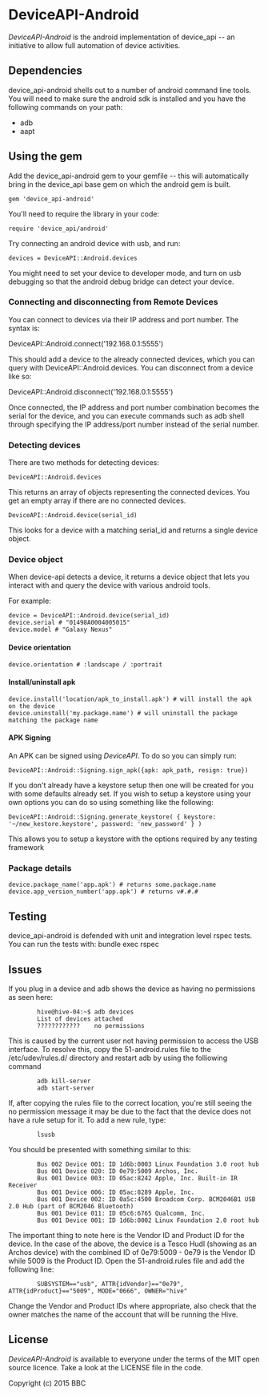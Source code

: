 # DeviceAPI-Android

*DeviceAPI-Android* is the android implementation of device_api -- an initiative to allow full automation of device activities.

## Dependencies

device_api-android shells out to a number of android command line tools. You will need to make sure the android sdk is installed and you have the following commands on your path:

* adb
* aapt

## Using the gem

Add the device_api-android gem to your gemfile -- this will automatically bring in the device_api base gem on which the android gem is built.

    gem 'device_api-android'
  
You'll need to require the library in your code:

    require 'device_api/android'

Try connecting an android device with usb, and run:

    devices = DeviceAPI::Android.devices

You might need to set your device to developer mode, and turn on usb debugging so that the android debug bridge can detect your device.

### Connecting and disconnecting from Remote Devices

You can connect to devices via their IP address and port number. The syntax is:

  DeviceAPI::Android.connect('192.168.0.1:5555')

This should add a device to the already connected devices, which you can query with DeviceAPI::Android.devices. You can disconnect from a device like so:

  DeviceAPI::Android.disconnect('192.168.0.1:5555')

Once connected, the IP address and port number combination becomes the serial for the device, and you can execute commands such as adb shell through specifying the IP address/port number instead of the serial number.

### Detecting devices

There are two methods for detecting devices:

    DeviceAPI::Android.devices 

This returns an array of objects representing the connected devices. You get an empty array if there are no connected devices.

    DeviceAPI::Android.device(serial_id)
    
This looks for a device with a matching serial_id and returns a single device object.

### Device object

When device-api detects a device, it returns a device object that lets you interact with and query the device with various android tools.

For example:

    device = DeviceAPI::Android.device(serial_id)
    device.serial # "01498A0004005015"
    device.model # "Galaxy Nexus"

#### Device orientation

    device.orientation # :landscape / :portrait

#### Install/uninstall apk

    device.install('location/apk_to_install.apk') # will install the apk on the device
    device.uninstall('my.package.name') # will uninstall the package matching the package name

#### APK Signing

An APK can be signed using *DeviceAPI*. To do so you can simply run:

    DeviceAPI::Android::Signing.sign_apk({apk: apk_path, resign: true})

If you don't already have a keystore setup then one will be created for you with some defaults already set. If you wish to setup a keystore using your own options you can do so using something like the following:

    DeviceAPI::Android::Signing.generate_keystore( { keystore: '~/new_kestore.keystore', password: 'new_password' } )

This allows you to setup a keystore with the options required by any testing framework

### Package details

    device.package_name('app.apk') # returns some.package.name
    device.app_version_number('app.apk') # returns v#.#.#

## Testing

device_api-android is defended with unit and integration level rspec tests. You can run the tests with:
    bundle exec rspec

## Issues

If you plug in a device and adb shows the device as having no permissions as seen here:

            hive@hive-04:~$ adb devices
            List of devices attached
            ????????????	no permissions

This is caused by the current user not having permission to access the USB interface. To resolve this, copy the 51-android.rules file to the /etc/udev/rules.d/ directory and restart adb by using the folliowing command

            adb kill-server
            adb start-server

If, after copying the rules file to the correct location, you're still seeing the no permission message it may be due to the fact that the device does not have a rule setup for it. To add a new rule, type:

            lsusb

You should be presented with something similar to this:

            Bus 002 Device 001: ID 1d6b:0003 Linux Foundation 3.0 root hub
            Bus 001 Device 020: ID 0e79:5009 Archos, Inc.
            Bus 001 Device 003: ID 05ac:8242 Apple, Inc. Built-in IR Receiver
            Bus 001 Device 006: ID 05ac:8289 Apple, Inc.
            Bus 001 Device 002: ID 0a5c:4500 Broadcom Corp. BCM2046B1 USB 2.0 Hub (part of BCM2046 Bluetooth)
            Bus 001 Device 011: ID 05c6:6765 Qualcomm, Inc.
            Bus 001 Device 001: ID 1d6b:0002 Linux Foundation 2.0 root hub
            
The important thing to note here is the Vendor ID and Product ID for the device. In the case of the above, the device is a Tesco Hudl (showing as an Archos device) with the combined ID of 0e79:5009 - 0e79 is the Vendor ID while 5009 is the Product ID. Open the 51-android.rules file and add the following line:

            SUBSYSTEM=="usb", ATTR{idVendor}=="0e79", ATTR{idProduct}=="5009", MODE="0666", OWNER="hive"

Change the Vendor and Product IDs where appropriate, also check that the owner matches the name of the account that will be running the Hive.

## License

*DeviceAPI-Android* is available to everyone under the terms of the MIT open source licence. Take a look at the LICENSE file in the code.

Copyright (c) 2015 BBC
